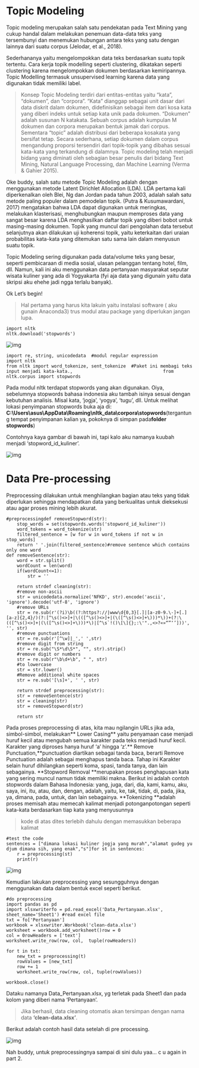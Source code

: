 # Topic Modeling

Topic modeling merupakan salah satu pendekatan pada Text Mining yang cukup handal dalam melakukan penemuan data-data teks yang tersembunyi dan menemukan hubungan antara teks yang satu dengan lainnya dari suatu corpus (Jelodar, et al., 2018).

Sederhananya yaitu mengelompokkan data teks berdasarkan suatu topik tertentu. Cara kerja topik modelling seperti clustering, dikatakan seperti clustering karena mengelompokkan dokumen berdasarkan kemiripannya. Topic Modelling termasuk unsupervised learning karena data yang digunakan tidak memiliki label.

> Konsep Topic Modeling terdiri dari entitas-entitas yaitu “kata”, “dokumen”, dan “corpora”. “Kata” dianggap sebagai unit dasar dari data diskrit dalam dokumen, didefinisikan sebagai item dari kosa kata yang diberi indeks untuk setiap kata unik pada dokumen. “Dokumen” adalah susunan N katakata. Sebuah corpus adalah kumpulan M dokumen dan corpora merupakan bentuk jamak dari corpus. Sementara “topic” adalah distribusi dari beberapa kosakata yang bersifat tetap. Secara sederhana, setiap dokumen dalam corpus mengandung proporsi tersendiri dari topik-topik yang dibahas sesuai kata-kata yang terkandung di dalamnya. Topic modeling telah menjadi bidang yang diminati oleh sebagian besar penulis dari bidang Text Mining, Natural Language Processing, dan Machine Learning (Verma & Gahier 2015).

Oke buddy, salah satu metode Topic Modeling adalah dengan menggunakan metode Latent Dirichlet Allocation (LDA). LDA pertama kali diperkenalkan oleh Blei, Ng dan Jordan pada tahun 2003, adalah salah satu metode paling populer dalam pemodelan topik. (Putra & Kusumawardani, 2017) mengatakan bahwa LDA dapat digunakan untuk meringkas, melakukan klasterisasi, menghubungkan maupun memproses data yang sangat besar karena LDA menghasilkan daftar topik yang diberi bobot untuk masing-masing dokumen. Topik yang muncul dari pengolahan data tersebut selanjutnya akan dilakukan uji koherensi topik, yaitu keterkaitan dari uraian probabilitas kata-kata yang ditemukan satu sama lain dalam menyusun suatu topik.

Topic Modeling sering digunakan pada data/volume teks yang besar, seperti pembicaraan di media sosial, ulasan pelanggan tentang hotel, film, dll. Namun, kali ini aku menggunakan data pertanyaan masyarakat seputar wisata kuliner yang ada di Yogyakarta (fyi aja data yang digunain yaitu data skripsi aku ehehe jadi ngga terlalu banyak). 

Ok Let’s begin!

> Hal pertama yang harus kita lakuin yaitu instalasi software ( aku gunain Anaconda3) trus modul atau package yang diperlukan jangan lupa.

```
import nltk
nltk.download('stopwords')
```

![img](https://miro.medium.com/max/60/1*nWo1VEfSxsjArfb8uFwozA.png?q=20)

```
import re, string, unicodedata  #modul regular expression
import nltk
from nltk import word_tokenize, sent_tokenize  #Paket ini membagi teks input menjadi kata-kata.,                                  from nltk.corpus import stopwords
```

Pada modul nltk terdapat stopwords yang akan digunakan. Oiya, sebelumnya stopwords bahasa indonesia aku tambah isinya sesuai dengan kebutuhan analisis. Misal kata, ‘jogja’, ‘yogya’, ‘tugu’, dll. Untuk melihat lokasi penyimpanan stopwords buka aja di: **C:\Users\asus\AppData\Roaming\nltk_data\corpora\stopwords**(tergantung tempat penyimpanan kalian ya, pokoknya di simpan pada**folder stopwords**)

Contohnya kaya gambar di bawah ini, tapi kalo aku namanya kuubah menjadi ‘stopword_id_kuliner’.

![img](https://miro.medium.com/max/60/1*tqg82GrG3jaNNMvgPQAiZA.png?q=20)

# **Data Pre-processing**

Preprocessing dilakukan untuk menghilangkan bagian atau teks yang tidak diperlukan sehingga mendapatkan data yang berkualitas untuk dieksekusi atau agar proses mining lebih akurat.

```
#preprocessingdef removeStopword(str):
    stop_words = set(stopwords.words('stopword_id_kuliner'))
    word_tokens = word_tokenize(str)
    filtered_sentence = [w for w in word_tokens if not w in stop_words]
    return ' '.join(filtered_sentence)#remove sentence which contains only one word
def removeSentence(str): 
    word = str.split()
    wordCount = len(word)
    if(wordCount<=1):
        str = ''
    
    return strdef cleaning(str):
    #remove non-ascii
    str = unicodedata.normalize('NFKD', str).encode('ascii', 'ignore').decode('utf-8', 'ignore')
    #remove URLs
    str = re.sub(r'(?i)\b((?:https?://|www\d{0,3}[.]|[a-z0-9.\-]+[.][a-z]{2,4}/)(?:[^\s()<>]+|\(([^\s()<>]+|(\([^\s()<>]+\)))*\))+(?:\(([^\s()<>]+|(\([^\s()<>]+\)))*\)|[^\s`!()\[\]{};:\'".,<>?«»“”‘’]))', '', str)
    #remove punctuations
    str = re.sub(r'[^\w]|_',' ',str)
    #remove digit from string
    str = re.sub("\S*\d\S*", "", str).strip()
    #remove digit or numbers
    str = re.sub(r"\b\d+\b", " ", str)
    #to lowercase
    str = str.lower()
    #Remove additional white spaces
    str = re.sub('[\s]+', ' ', str)
       
    return strdef preprocessing(str):
    str = removeSentence(str)
    str = cleaning(str)
    str = removeStopword(str)
    
    return str
```

Pada proses preprocessing di atas, kita mau ngilangin URLs jika ada, simbol-simbol, melakukan** Lower Casing** yaitu penyamaan case menjadi huruf kecil atau mengubah semua karakter pada teks menjadi huruf kecil. Karakter yang diproses hanya huruf ‘a’ hingga ‘z’.** Remove Punctuation,**punctuation diartikan sebagai tanda baca, berarti Remove Punctuation adalah sebagai menghapus tanda baca. Tahap ini Karakter selain huruf dihilangkan seperti koma, spasi, tanda tanya, dan lain sebagainya. **Stopword Removal **merupakan proses penghapusan kata yang sering muncul namun tidak memiliki makna. Berikut ini adalah contoh stopwords dalam Bahasa Indonesia: yang, juga, dari, dia, kami, kamu, aku, saya, ini, itu, atau, dan, dengan, adalah, yaitu, ke, tak, tidak, di, pada, jika, ya, dimana, pada, untuk, dan lain sebagainya. **Tokenizing **adalah proses memisah atau memecah kalimat menjadi potonganpotongan seperti kata-kata berdasarkan tiap kata yang menyusunnya

> kode di atas dites terlebih dahulu dengan memasukkan beberapa kalimat

```
#test the code
sentences = ["dimana lokasi kuliner jogja yang murah","alamat gudeg yu djum dimana sih, yang enak","s"]for st in sentences:
    r = preprocessing(st)
    print(r)
```

![img](https://miro.medium.com/max/60/1*Q4Lp6TrCokn4Rlx7j9-7Sw.png?q=20)

Kemudian lakukan preprocessing yang sesungguhnya dengan menggunakan data dalam bentuk excel seperti berikut.

```
#do preprocessing
import pandas as pd
import xlsxwriterfo = pd.read_excel('Data_Pertanyaan.xlsx', sheet_name='Sheet1') #read excel file
txt = fo['Pertanyaan']
workbook = xlsxwriter.Workbook('clean-data.xlsx')
worksheet = workbook.add_worksheet()row = 0
col = 0rowHeaders = ['text']
worksheet.write_row(row, col,  tuple(rowHeaders))
        
for t in txt:
    new_txt = preprocessing(t)
    rowValues = [new_txt]
    row += 1
    worksheet.write_row(row, col, tuple(rowValues))
    
workbook.close()
```

Dataku namanya Data_Pertanyaan.xlsx, yg terletak pada Sheet1 dan pada kolom yang diberi nama ‘Pertanyaan’.

> Jika berhasil, data cleaning otomatis akan tersimpan dengan nama data **‘clean-data.xlsx’**.

Berikut adalah contoh hasil data setelah di pre processing.

![img](https://miro.medium.com/max/60/1*RjRDhqQwe5vDjvvtX2oKng.png?q=20)

Nah buddy, untuk preprocessingnya sampai di sini dulu yaa… c u again in part 2.